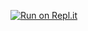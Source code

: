 [![Run on Repl.it](https://repl.it/badge/github/HapekTV/koliaaaa-kurde)](https://repl.it/github/HapekTV/koliaaaa-kurde)